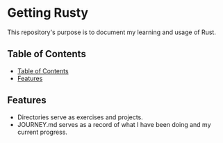 # Getting Rusty

This repository's purpose is to document my learning and usage of Rust.

## Table of Contents

- [Table of Contents](#table-of-contents)
- [Features](#features)

## Features

- Directories serve as exercises and projects.
- JOURNEY.md serves as a record of what I have been doing and my current progress.


